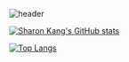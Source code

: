 ![header](https://capsule-render.vercel.app/api?type=wave&color=auto&height=250&section=header&text=Hi,%10I'm%10Sharon%Kang%20👋&fontSize=100&animation=twinkling&fontAlignY=35&fontAlign=53)

[![Sharon Kang's GitHub stats](https://github-readme-stats.vercel.app/api?username=breakndream)](https://github.com/breakndream/github-readme-stats)

[![Top Langs](https://github-readme-stats.vercel.app/api/top-langs/?username=breakndream)](https://github.com/breaknream/github-readme-stats)


<!--
**breakndream/breakndream** is a ✨ _special_ ✨ repository because its `README.md` (this file) appears on your GitHub profile.

Here are some ideas to get you started:

- 🔭 I’m currently working on ...
- 🌱 I’m currently learning ...
- 👯 I’m looking to collaborate on ...
- 🤔 I’m looking for help with ...
- 💬 Ask me about ...
- 📫 How to reach me: ...
- 😄 Pronouns: ...
- ⚡ Fun fact: ...
-->
